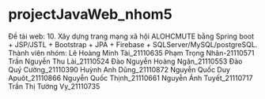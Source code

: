 # projectJavaWeb_nhom5
Đề tài web: 10. Xây dựng trang mạng xã hội ALOHCMUTE bằng Spring boot + JSP/JSTL + Bootstrap + JPA + Firebase + SQLServer/MySQL/postgreSQL.
Thành viên nhóm:
Lê Hoàng Minh Tài_21110635
Phạm Trọng Nhân-21110571
Trần Nguyễn Thu Lài_21110524
Đào Nguyễn Hoàng Ngân_21110553
Đào Quý Cường_21110390
Huỳnh Anh Dũng_21110872
Nguyễn Quốc Duy Apuôt_21110866
Nguyễn Quốc Thịnh_21110661
Nguyễn Ánh Tuyết_21110717
Trần Thị Tường Vy_21110735
